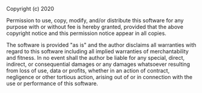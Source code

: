 Copyright (c) 2020

Permission to use, copy, modify, and/or distribute this software for any purpose with or without fee is hereby granted, provided that the above copyright notice and this permission notice appear in all copies.

The software is provided "as is" and the author disclaims all warranties with regard to this software including all implied warranties of merchantability and fitness. In no event shall the author be liable for any special, direct, indirect, or consequential damages or any damages whatsoever resulting from loss of use, data or profits, whether in an action of contract, negligence or other tortious action, arising out of or in connection with the use or performance of this software.
